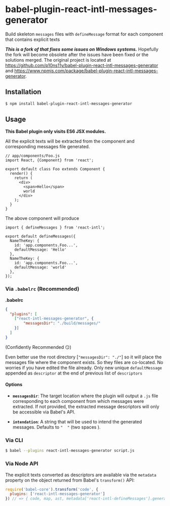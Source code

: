 # babel-plugin-react-intl-messages-generator
Build skeleton `messages` files with `defineMessage` format for each component that contains explicit texts

___This is a fork of that fixes some issues on Windows systems.___
Hopefully the fork will become obsolete after the issues have been fixed or the solutions merged.
The original project is located at https://github.com/p10ns11y/babel-plugin-react-intl-messages-generator and https://www.npmjs.com/package/babel-plugin-react-intl-messages-generator.

## Installation

```sh
$ npm install babel-plugin-react-intl-messages-generator
```

## Usage

**This Babel plugin only visits ES6 JSX modules.**

All the explicit texts will be extracted from the component and corresponding messages file generated.

```
// app/components/Foo.js
import React, {Component} from 'react';

export default class Foo extends Component {
  render() {
    return (
      <div>
        <span>Hello</span>
        world
      </div>
    );
  }
}
```

The above component will produce

```
import { defineMessages } from 'react-intl';

export default defineMessages({
  NameTheKey: {
    id: 'app.components.Foo...',
    defaultMessage: 'Hello'
  },
  NameTheKey: {
    id: 'app.components.Foo...',
    defaultMessage: 'world'
  },
});

```

### Via `.babelrc` (Recommended)

**.babelrc**

```json
{
  "plugins": [
    ["react-intl-messages-generator", {
        "messagesDir": "./build/messages/"
    }]
  ]
}
```

(Confidently Recommended 😏)

Even better use the root directory [`"messagesDir": "./"`] so it will place the messages file where the component exists. So they files are co-located. No worries if you have edited the file already.
Only new unique `defaultMessage` appended as `descriptor` at the end of previous list of `descriptors`

#### Options

- **`messagesDir`**: The target location where the plugin will output a `.js` file corresponding to each component from which messages were extracted. If not provided, the extracted message descriptors will only be accessible via Babel's API.

- **`intendation`**: A string that will be used to intend the generated messages. Defaults to `"  "` (two spaces ).

### Via CLI

```sh
$ babel --plugins react-intl-messages-generator script.js
```

### Via Node API

The explicit texts converted as descriptors are available via the `metadata` property on the object returned from Babel's `transform()` API:

```javascript
require('babel-core').transform('code', {
  plugins: ['react-intl-messages-generator']
}) // => { code, map, ast, metadata['react-intl-defineMessages'].generatedDescriptors };
```
